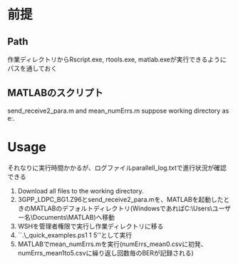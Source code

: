 # 前提
## Path
作業ディレクトリからRscript.exe, rtools.exe, matlab.exeが実行できるようにパスを通しておく

## MATLABのスクリプト
send_receive2_para.m and mean_numErrs.m suppose working directory as e:\.


# Usage
それなりに実行時間かかるが、ログファイルparallell_log.txtで進行状況が確認できる

1. Download all files to the working directory.
2. 3GPP_LDPC_BG1.Z96とsend_receive2_para.mを、MATLABを起動したときのMATLABのデフォルトディレクトリ(WindowsであればC:\Users\ユーザー名\Documents\MATLAB)へ移動
3. WSHを管理者権限で実行し作業ディレクトリに移る
4. ``.\\_quick_examples.ps1 1 5''として実行
5. MATLABでmean_numErrs.mを実行(numErrs_mean0.csvに初発、numErrs_mean1to5.csvに繰り返し回数毎のBERが記録される)

